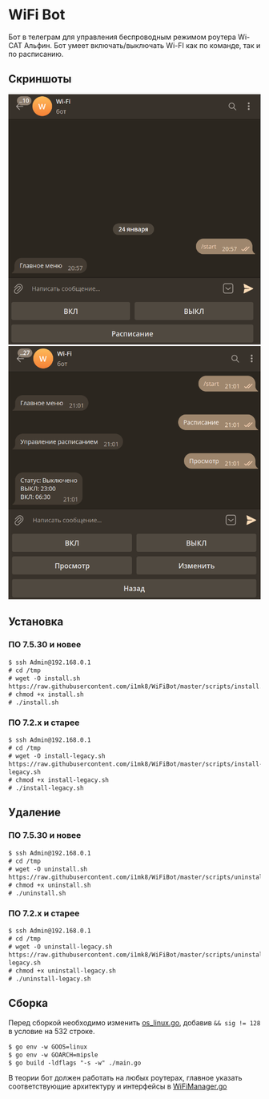 # WiFi Bot

Бот в телеграм для управления беспроводным режимом роутера Wi-CAT Альфин. Бот умеет включать/выключать Wi-FI как по команде, так и по расписанию.

## Скриншоты
![Главное меню](./screenshots/bot_main_menu.png)
![Меню управления расписанием](./screenshots/bot_schedule_menu.png)

## Установка

### ПО 7.5.30 и новее
```
$ ssh Admin@192.168.0.1
# cd /tmp
# wget -O install.sh https://raw.githubusercontent.com/i1mk8/WiFiBot/master/scripts/install.sh
# chmod +x install.sh
# ./install.sh
```

### ПО 7.2.x и старее
```
$ ssh Admin@192.168.0.1
# cd /tmp
# wget -O install-legacy.sh https://raw.githubusercontent.com/i1mk8/WiFiBot/master/scripts/install-legacy.sh
# chmod +x install-legacy.sh
# ./install-legacy.sh
```

## Удаление

### ПО 7.5.30 и новее
```
$ ssh Admin@192.168.0.1
# cd /tmp
# wget -O uninstall.sh https://raw.githubusercontent.com/i1mk8/WiFiBot/master/scripts/uninstall.sh
# chmod +x uninstall.sh
# ./uninstall.sh
```

### ПО 7.2.x и старее
```
$ ssh Admin@192.168.0.1
# cd /tmp
# wget -O uninstall-legacy.sh https://raw.githubusercontent.com/i1mk8/WiFiBot/master/scripts/uninstall-legacy.sh
# chmod +x uninstall-legacy.sh
# ./uninstall-legacy.sh
```

## Сборка
Перед сборкой необходимо изменить [os_linux.go](https://github.com/golang/go/blob/8b23b7b04234424791e26b8d2d26f61ef1311a9f/src/runtime/os_linux.go#L532), добавив `&& sig != 128` в условие на 532 строке.
```
$ go env -w GOOS=linux
$ go env -w GOARCH=mipsle
$ go build -ldflags "-s -w" ./main.go
```
В теории бот должен работать на любых роутерах, главное указать соответствующие архитектуру и интерфейсы в [WiFiManager.go](./src/WiFiManager/WiFiManager.go)
